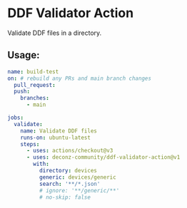 # DDF Validator Action

Validate DDF files in a directory.

## Usage:

```yaml
name: build-test
on: # rebuild any PRs and main branch changes
  pull_request:
  push:
    branches:
      - main

jobs:
  validate:
    name: Validate DDF files
    runs-on: ubuntu-latest
    steps:
      - uses: actions/checkout@v3
      - uses: deconz-community/ddf-validator-action@v1
        with:
          directory: devices
          generic: devices/generic
          search: '**/*.json'
          # ignore: '**/generic/**'
          # no-skip: false
```
